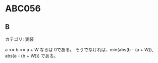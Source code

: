 # ABC056

## B
カテゴリ: 実装

a <= b <= a + W ならば 0である。
そうでなければ、min(abs(b - (a + W)), abs(a - (b + W))) である。
